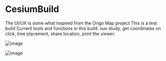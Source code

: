# CesiumBuild
The UI/UX is some what inspired from the Origo Map project
This is a test build
Current tools and functions in this build: sun study, get coordinates on click, tree placement, share location, print the viewer. 


![image](https://github.com/avalna/CesiumBuild/assets/109137283/93e18372-a652-4e3d-8e20-cacd204a50ed)

![image](https://github.com/avalna/CesiumBuild/assets/109137283/0d7e2063-1078-4b2c-8588-c704cf014c8f)
